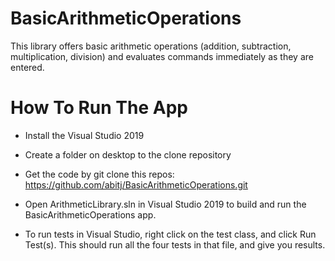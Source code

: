 # BasicArithmeticOperations

This library offers basic arithmetic operations (addition, subtraction, multiplication, division) and evaluates commands immediately as they are entered.


# How To Run The App

* Install the Visual Studio 2019

* Create a folder on desktop to the clone repository

* Get the code by git clone this repos: https://github.com/abitj/BasicArithmeticOperations.git 

* Open ArithmeticLibrary.sln in Visual Studio 2019 to build and run the BasicArithmeticOperations app.

* To run tests in Visual Studio, right click on the test class, and click Run Test(s). This should run all the four tests in that file, and give you results.
